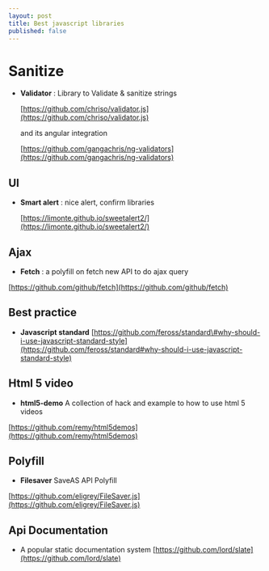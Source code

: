```yaml
---
layout: post
title: Best javascript libraries
published: false
---
```


# Sanitize

* **Validator** : Library to Validate & sanitize strings       

  [https://github.com/chriso/validator.js](https://github.com/chriso/validator.js)

  and its angular integration     

  [https://github.com/gangachris/ng-validators](https://github.com/gangachris/ng-validators)

## UI

* **Smart alert** : nice alert, confirm libraries

  [https://limonte.github.io/sweetalert2/](https://limonte.github.io/sweetalert2/)

## Ajax

* **Fetch** : a polyfill on fetch new API to do ajax query

[https://github.com/github/fetch](https://github.com/github/fetch)

## Best practice

* **Javascript standard**    [https://github.com/feross/standard\#why-should-i-use-javascript-standard-style](https://github.com/feross/standard#why-should-i-use-javascript-standard-style)

## Html 5 video

* **html5-demo** A collection of hack and example to how to use html 5 videos

[https://github.com/remy/html5demos](https://github.com/remy/html5demos)

## Polyfill

* **Filesaver** SaveAS API Polyfill

[https://github.com/eligrey/FileSaver.js](https://github.com/eligrey/FileSaver.js)

## Api Documentation

* A popular static documentation system [https://github.com/lord/slate](https://github.com/lord/slate)

